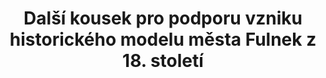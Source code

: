---
id: 1595a5a5-df30-4f0b-96fe-759259501ead
title: "Další kousek pro podporu vzniku historického modelu města Fulnek z 18. století"
price: 23133
year: 2015
description: "undefined"
kouskovani: true
locationName: undefined
position:
  lng: 17.8981621900457
  lat: 49.714735292199116
---